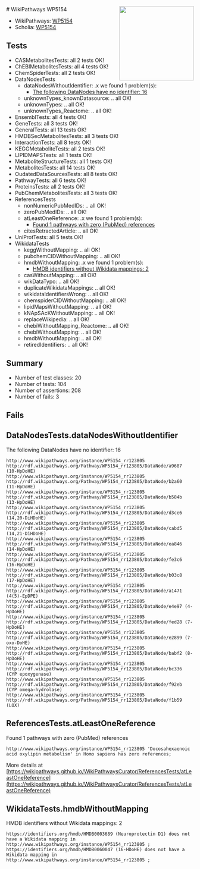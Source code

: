 <img style="float: right; width: 200px" src="https://upload.wikimedia.org/wikipedia/commons/thumb/8/83/Wplogo_with_text_500.png/640px-Wplogo_with_text_500.png" />
# WikiPathways WP5154

* WikiPathways: [WP5154](https://new.wikipathways.org/pathways/WP5154)
* Scholia: [WP5154](https://scholia.toolforge.org/wikipathways/WP5154)
## Tests
* CASMetabolitesTests: all 2 tests OK!
* ChEBIMetabolitesTests: all 4 tests OK!
* ChemSpiderTests: all 2 tests OK!
* DataNodesTests
    * dataNodesWithoutIdentifier: .x we found 1 problem(s):
        * [The following DataNodes have no identifier: 16](#8792c496)
    * unknownTypes_knownDatasource: .. all OK!
    * unknownTypes: .. all OK!
    * unknownTypes_Reactome: .. all OK!
* EnsemblTests: all 4 tests OK!
* GeneTests: all 3 tests OK!
* GeneralTests: all 13 tests OK!
* HMDBSecMetabolitesTests: all 3 tests OK!
* InteractionTests: all 8 tests OK!
* KEGGMetaboliteTests: all 2 tests OK!
* LIPIDMAPSTests: all 1 tests OK!
* MetaboliteStructureTests: all 1 tests OK!
* MetabolitesTests: all 14 tests OK!
* OudatedDataSourcesTests: all 8 tests OK!
* PathwayTests: all 6 tests OK!
* ProteinsTests: all 2 tests OK!
* PubChemMetabolitesTests: all 3 tests OK!
* ReferencesTests
    * nonNumericPubMedIDs: .. all OK!
    * zeroPubMedIDs: .. all OK!
    * atLeastOneReference: .x we found 1 problem(s):
        * [Found 1 pathways with zero (PubMed) references](#d0a459f0)
    * citesRetractedArticle: .. all OK!
* UniProtTests: all 5 tests OK!
* WikidataTests
    * keggWithoutMapping: .. all OK!
    * pubchemCIDWithoutMapping: .. all OK!
    * hmdbWithoutMapping: .x we found 1 problem(s):
        * [HMDB identifiers without Wikidata mappings: 2](#8860e69c)
    * casWithoutMapping: .. all OK!
    * wikDataTypo: .. all OK!
    * duplicateWikidataMappings: .. all OK!
    * wikidataIdentifiersWrong: .. all OK!
    * chemspiderCIDWithoutMapping: .. all OK!
    * lipidMapsWithoutMapping: .. all OK!
    * kNApSAcKWithoutMapping: .. all OK!
    * replaceWikipedia: .. all OK!
    * chebiWithoutMapping_Reactome: .. all OK!
    * chebiWithoutMapping: .. all OK!
    * hmdbWithoutMapping: .. all OK!
    * retiredIdentifiers: .. all OK!


## Summary

* Number of test classes: 20
* Number of tests: 104
* Number of assertions: 208
* Number of fails: 3

## Fails

<a name="8792c496" />

## DataNodesTests.dataNodesWithoutIdentifier

The following DataNodes have no identifier: 16
```
http://www.wikipathways.org/instance/WP5154_rr123805 http://rdf.wikipathways.org/Pathway/WP5154_rr123805/DataNode/a9687 (10-HpDoHE)
http://www.wikipathways.org/instance/WP5154_rr123805 http://rdf.wikipathways.org/Pathway/WP5154_rr123805/DataNode/b2a60 (11-HpDoHE)
http://www.wikipathways.org/instance/WP5154_rr123805 http://rdf.wikipathways.org/Pathway/WP5154_rr123805/DataNode/b584b (13-HpDoHE)
http://www.wikipathways.org/instance/WP5154_rr123805 http://rdf.wikipathways.org/Pathway/WP5154_rr123805/DataNode/d3ce6 (14,20-DiHDoHE)
http://www.wikipathways.org/instance/WP5154_rr123805 http://rdf.wikipathways.org/Pathway/WP5154_rr123805/DataNode/cabd5 (14,21-DiHDoHE)
http://www.wikipathways.org/instance/WP5154_rr123805 http://rdf.wikipathways.org/Pathway/WP5154_rr123805/DataNode/ea846 (14-HpDoHE)
http://www.wikipathways.org/instance/WP5154_rr123805 http://rdf.wikipathways.org/Pathway/WP5154_rr123805/DataNode/fe3c6 (16-HpDoHE)
http://www.wikipathways.org/instance/WP5154_rr123805 http://rdf.wikipathways.org/Pathway/WP5154_rr123805/DataNode/b03c8 (17-HpDoHE)
http://www.wikipathways.org/instance/WP5154_rr123805 http://rdf.wikipathways.org/Pathway/WP5154_rr123805/DataNode/a1471 (4(5)-EpDPE)
http://www.wikipathways.org/instance/WP5154_rr123805 http://rdf.wikipathways.org/Pathway/WP5154_rr123805/DataNode/e4e97 (4-HpDoHE)
http://www.wikipathways.org/instance/WP5154_rr123805 http://rdf.wikipathways.org/Pathway/WP5154_rr123805/DataNode/fed28 (7-HpDoHE)
http://www.wikipathways.org/instance/WP5154_rr123805 http://rdf.wikipathways.org/Pathway/WP5154_rr123805/DataNode/e2899 (7-oxo-DoHE)
http://www.wikipathways.org/instance/WP5154_rr123805 http://rdf.wikipathways.org/Pathway/WP5154_rr123805/DataNode/babf2 (8-HpDoHE)
http://www.wikipathways.org/instance/WP5154_rr123805 http://rdf.wikipathways.org/Pathway/WP5154_rr123805/DataNode/bc336 (CYP epoxygenase)
http://www.wikipathways.org/instance/WP5154_rr123805 http://rdf.wikipathways.org/Pathway/WP5154_rr123805/DataNode/f92eb (CYP omega-hydrolase)
http://www.wikipathways.org/instance/WP5154_rr123805 http://rdf.wikipathways.org/Pathway/WP5154_rr123805/DataNode/f1b59 (LOX)
```

<a name="d0a459f0" />

## ReferencesTests.atLeastOneReference

Found 1 pathways with zero (PubMed) references
```
http://www.wikipathways.org/instance/WP5154_rr123805 'Docosahexaenoic acid oxylipin metabolism' in Homo sapiens has zero references; 
```

More details at [https://wikipathways.github.io/WikiPathwaysCurator/ReferencesTests/atLeastOneReference](https://wikipathways.github.io/WikiPathwaysCurator/ReferencesTests/atLeastOneReference)

<a name="8860e69c" />

## WikidataTests.hmdbWithoutMapping

HMDB identifiers without Wikidata mappings: 2
```
https://identifiers.org/hmdb/HMDB0003689 (Neuroprotectin D1) does not have a Wikidata mapping in http://www.wikipathways.org/instance/WP5154_rr123805 ; 
https://identifiers.org/hmdb/HMDB0060047 (16-HDoHE) does not have a Wikidata mapping in http://www.wikipathways.org/instance/WP5154_rr123805 ; 
```

